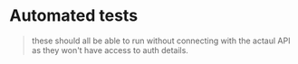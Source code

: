 # Automated tests 

> these should all be able to run without connecting with the actaul API as they won't have access to auth details.

